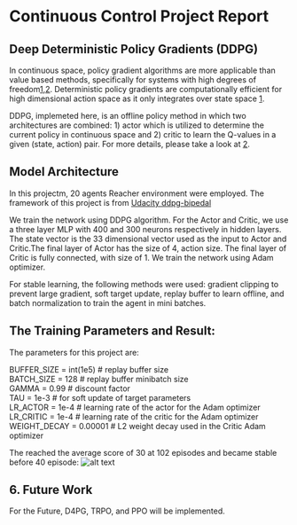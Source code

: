 # Continuous Control Project Report

## Deep Deterministic Policy Gradients (DDPG)
In continuous space, policy gradient algorithms are more applicable than value based methods, specifically for systems with high degrees of freedom[1](http://proceedings.mlr.press/v32/silver14.pdf),[2](https://arxiv.org/pdf/1509.02971.pdf). Deterministic policy gradients are computationally efficient for high dimensional action space as it only integrates over state space [1](http://proceedings.mlr.press/v32/silver14.pdf). 

DDPG, implemeted here, is an offline policy method in which two architectures are combined: 1) actor which is utilized to determine the current policy in continuous space and 2) critic to learn the Q-values in a given (state, action) pair. For more details, please take a look at [2](https://arxiv.org/pdf/1509.02971.pdf). 

## Model Architecture
In this projectm, 20 agents Reacher environment were employed. The framework of this project is from [Udacity ddpg-bipedal]( 
https://github.com/udacity/deep-reinforcement-learning/tree/master/ddpg-pendulum)

We train the network using DDPG algorithm. For the Actor and Critic, we use a three layer MLP with 400 and 300 neurons respectively in hidden layers. The state vector is the 33 dimensional vector used as the input to Actor and Critic.The final layer of Actor has the size of 4, action size. The final layer of Critic is fully connected, with size of 1. We train the network using Adam optimizer.

For stable learning, the following methods were used: gradient clipping to prevent large gradient, soft target update, replay buffer to learn offline, and batch normalization to train the agent in mini batches.

## The Training Parameters and Result:
The parameters for this project are:

BUFFER_SIZE = int(1e5)  # replay buffer size\
BATCH_SIZE = 128        # replay buffer minibatch size\
GAMMA = 0.99            # discount factor\
TAU = 1e-3              # for soft update of target parameters\
LR_ACTOR = 1e-4         # learning rate of the actor for the Adam optimizer \
LR_CRITIC = 1e-4        # learning rate of the critic for the Adam optimizer\
WEIGHT_DECAY = 0.00001  # L2 weight decay used in the Critic Adam optimizer

The reached the average score of 30 at 102 episodes and became stable before 40 episode:
![alt text](https://github.com/AghaAmin/DRLND-P2-Continuous-Control/tree/master/images/Result.png)


## 6. Future Work
For the Future, D4PG, TRPO, and PPO will be implemented.

